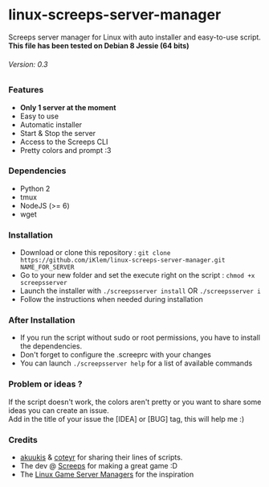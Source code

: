 # linux-screeps-server-manager
Screeps server manager for Linux with auto installer and easy-to-use script.  
__This file has been tested on Debian 8 Jessie (64 bits)__

###### Version: 0.3
### Features
* __Only 1 server at the moment__
* Easy to use
* Automatic installer
* Start & Stop the server
* Access to the Screeps CLI
* Pretty colors and prompt :3

### Dependencies
* Python 2
* tmux
* NodeJS (>= 6)
* wget

### Installation
* Download or clone this repository : `git clone https://github.com/iKlem/linux-screeps-server-manager.git NAME_FOR_SERVER`
* Go to your new folder and set the execute right on the script : `chmod +x screepsserver`
* Launch the installer with `./screepsserver install` OR `./screepsserver i`
* Follow the instructions when needed during installation

### After Installation
* If you run the script without sudo or root permissions, you have to install the dependencies.
* Don't forget to configure the .screeprc with your changes
* You can launch `./screepsserver help` for a list of available commands

### Problem or ideas ?
If the script doesn't work, the colors aren't pretty or you want to share some ideas you can create an issue.  
Add in the title of your issue the [IDEA] or [BUG] tag, this will help me :)

### Credits
* [akuukis](https://screeps.com/a/#!/profile/akuukis) & [coteyr](https://screeps.com/a/#!/profile/coteyr) for sharing their lines of scripts.
* The dev @ [Screeps](https://screeps.com) for making a great game :D
* The [Linux Game Server Managers](https://github.com/GameServerManagers/LinuxGSM) for the inspiration

